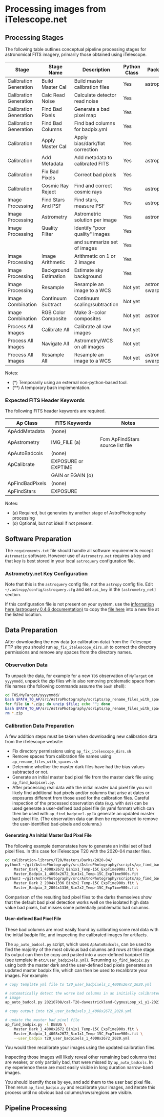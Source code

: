 # Processing images from iTelescope.net

## Processing Stages

The following table outlines conceptual pipeline processing stages
for astronomical FITS imagery, primarily those obtained using iTelescope.

| Stage                  | Stage Name            | Description                     | Python Class | Package Used      | Command Line Tool?       |
| ---------------------- | --------------------- | ------------------------------- | ------------ | ----------------- | ------------------------ |
| Calibration Generation | Build Master Cal      | Build master calibration files  | Yes          | astropy.ccdproc   | ap_combine_darks.py      |
| Calibration Generation | Calc Read Noise       | Calculate detector read noise   | Yes          |                   | ap_calc_read_noise.py    |
| Calibration Generation | Find Bad Pixels       | Generate a bad pixel map        | Yes          |                   | ap_find_badpix.py        |
| Calibration Generation | Find Bad Columns      | Find bad columns for badpix.yml | Yes          |                   | ap_auto_badcols.py       |
| Calibration            | Apply Master Cal      | Apply bias/dark/flat correction | Yes          |                   | ap_calibrate.py          |
| Calibration            | Add Metadata          | Add metadata to calibrated FITS | Yes          | astroplan         | ap_add_metadata.py       |
| Calibration            | Fix Bad Pixels        | Correct bad pixels              | Yes          |                   | ap_fix_badpix.py         |
| Calibration            | Cosmic Ray Reject     | Find and correct cosmic rays    | Yes          | astropy.ccdproc   | Not yet                  |
| Image Processing       | Find Stars And PSF    | Find stars, measure PSF         | Yes          | astropy.photutils | ap_find_stars.py         |
| Image Processing       | Astrometry            | Astrometric solution per image  | Yes          | astrometry.net    | ap_astrometry.py         |
| Image Processing       | Quality Filter        | Identify "poor quality" images  | Yes          |                   | ap_find_stars.py         |
|                        |                       | and summarize set of images     | Yes          |                   | ap_quality_summary.py    |
| Image Processing       | Image Arithmetic      | Arithmetic on 1 or 2 images     | Yes          |                   | ap_imarith.py            |
| Image Processing       | Background Estimation | Estimate sky background         | Yes          |                   | ap_measure_background.py |
| Image Processing       | Resample              | Resample an image to a WCS      | Not yet      | astromatic swarp* | (resample_all.sh**)      |
| Image Combination      | Continuum Subtract    | Continuum scaling/subtraction   | Not yet      |                   | Not yet                  |
| Image Combination      | RGB Color Composite   | Make 3-color composites         | Not yet      | astromatic stiff* | (composite_all.sh**)     | 
| Process All Images     | Calibrate All         | Calibrate all raw images        | Not yet      |                   | (calibrate_all.sh**)     |
| Process All Images     | Navigate All          | Astrometry/WCS on all images    | Not yet      |                   | (navigate_all.sh**)      |
| Process All Images     | Resample All          | Resample an image to a WCS      | Not yet      | astromatic swarp* | (resample_all.sh**)      |

Notes:

 - (*) Temporarily using an external non-python-based tool. 
 - (**) A temporary bash implementation.
 
### Expected FITS Header Keywords 

The following FITS header keywords are required.

| Ap Class         | FITS Keywords       | Notes                            |
| ---------------- | ------------------- | -------------------------------- |
| ApAddMetadata    | (none)              |                                  |
| ApAstrometry     | IMG_FILE (a)        | Fom ApFindStars source list file |
| ApAutoBadcols    | (none)              |                                  |
| ApCalibrate      | EXPOSURE or EXPTIME |                                  |
|                  | GAIN or EGAIN (o)   |                                  |
| ApFindBadPixels  | (none)              |                                  |
| ApFindStars      | EXPOSURE            |                                  |

Notes:

- (a) Required, but generates by another stage of AstroPhotography processing
- (o) Optional, but not ideal if not present.


## Software Preparation

The `requirements.txt` file should handle all software requirements except
`Astromatic` software. However use of `Astrometry.net` requires a key
and that key is best stored in your local `astroquery` configuration file.

### Astrometry.net Key Configuration

Note that this is the `astroquery` config file, not the `astropy` config
file. Edit `~/.astropy/config/astroquery.cfg` and set `api_key` in 
the `[astrometry_net]` section.

If this configuration file is not present on your system, use the [information
here (astroquery 0.4.6 documentation)](https://astroquery.readthedocs.io/en/stable/#default-configuration-file) 
to copy the [file here](https://astroquery.readthedocs.io/en/stable/configuration.html) into
a new file at the listed location.

## Data Preparation

After downloading the new data (or calibration data) from the iTelescope
FTP site you should run `ap_fix_itelescope_dirs.sh` to correct the
directory permissions and remove any spaces from the directory names.

### Observation Data

To unpack the data, for example for a new `T05` observation of `MyTarget`
on `yyyymmdd`, unpack the zip files while also removing problematic space
from file names (the following commands assume the `bash` shell):

```bash
cd T05/MyTarget/yyyymmdd/
bash $PATH_TO_AP/src/AstroPhotography/scripts/ap_rename_files_with_spaces.sh
for file in *.zip; do unzip $file; echo ""; done
bash $PATH_TO_AP/src/AstroPhotography/scripts/ap_rename_files_with_spaces.sh
rm *.zip
```

### Calibration Data Preparation

A few addition steps must be taken when downloading new calibration
data from the iTelescope website:

- Fix directory permissions using `ap_fix_itelescope_dirs.sh`
- Remove spaces from calibration file names using `ap_rename_files_with_spaces.sh`
- Determine whether the master dark files have had the bias values
  subtracted or not.
- Generate an initial master bad pixel file from the master dark file
  using `ap_find_badpixel.py`.
- After processing real data with the initial master bad pixel file
  you will likely find additional bad pixels and/or columns that arise
  at dates or exposures different from those used for the calibration
  files. Careful inspection of the processed observation data (e.g. with
  `ds9`) can be used generate a user-defined bad pixel file (in yaml 
  format) which can then be used with `ap_find_badpixel.py` to generate
  an updated master bad pixel file. (The observation data can then be 
  reprocessed to remove the user-identified bad-pixels and columns.)

#### Generating An Initial Master Bad Pixel File

The following example demonstates how to generate an initial set of bad
pixel files. In this case for iTelescope T20 with the 2020-04 master files.

```bash
cd calibration-library/T20/Masters/Darks/2020-04/
python3 ~/git/AstroPhotography/src/AstroPhotography/scripts/ap_find_badpix.py -l DEBUG \
    Master_Dark_1_4008x2672_Bin1x1_Temp-15C_ExpTime900s.fit \
    Master_Badpix_1_4008x2672_Bin1x1_Temp-15C_ExpTime900s.fit 
python3 ~/git/AstroPhotography/src/AstroPhotography/scripts/ap_find_badpix.py -l DEBUG \
    Master_Dark_2_2004x1336_Bin2x2_Temp-15C_ExpTime900s.fit \
    Master_Badpix_2_2004x1336_Bin2x2_Temp-15C_ExpTime900s.fit 
```

Comparison of the resulting bad pixel files to the darks themselves show
that the default bad pixel detection works well on the isolated high data
value bad pixels, but misses some potentially problematic bad columns.

#### User-defined Bad Pixel File

These bad columns are most easily found by calibrating some real data 
with the initial badpix file, and inspecting the calibrated images for
artifacts.

The `ap_auto_badcol.py` script, which uses `ApAutoBadcols`, can be used
to find the majority of the most obvious bad columns and rows at thise 
stage. Its output can then be copy and pasted into a user-defined 
badpixel file (see template in `etc/user_badpixels.yml`). Rerunning
`ap_find_badpix.py` using both the master dark and the user-defined
bad pixels generates an updated master badpix file, which can then be
used to recalibrate your images. For example:

```bash
# copy template yml file to t20_user_badpixels_1_4008x2672_2020.yml

# automatically detect the worse bad columns in an initially calibrated
# image
ap_auto_badcol.py 20210708/cal-T20-davestrickland-CygnusLoop_x1_y1-20210708-220604-Ha-BIN1-E-300-001.fits

# copy output into t20_user_badpixels_1_4008x2672_2020.yml

# update the master bad pixel file
ap_find_badpix.py -l DEBUG \
    Master_Dark_1_4008x2672_Bin1x1_Temp-15C_ExpTime900s.fit \
    Master_Badpix_1_4008x2672_Bin1x1_Temp-15C_ExpTime900s.fit \
    --user_badpix t20_user_badpixels_1_4008x2672_2020.yml
```

You would then recalibrate your images using the updated cailbration
files. 

Inspecting those images will likely reveal other remaining bad columns
that are weaker, or only partially bad, that were missed by 
`ap_auto_badcols`. In my experience these are most easily visible in
long duration narrow-band images.

You should identify those by eye, and add them to the user bad pixel 
file. Then rerun `ap_find_badpix.py` and recalibrate your images,
and iterate this process until no obvious bad columns/rows/regions
are visible.

## Pipeline Processing

